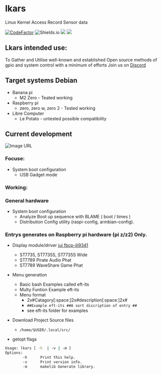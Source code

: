 
# lkars
Linux Kernel Access Record Sensor data

[![CodeFactor](https://www.codefactor.io/repository/github/tearran/lkars/badge)](https://www.codefactor.io/repository/github/tearran/lkars)
![Shields.io](https://img.shields.io/github/issues/Tearran/lkars)
![](https://img.shields.io/github/forks/Tearran/lkars)
![](https://img.shields.io/github/license/Tearran/lkars)

## Lkars intended use:

To Gather and Utilise well-known and established Open source methods of gpio and system control with a minimum of efforts
Join us on [Discord](https://discord.gg/MENHMuTmyH)   
## Target systems Debian

- Banana pi
   - M2 Zero - Teated working
- Raspberry pi 
   - zero, zero w, zero 2 - Tested working
- Libre Computer
   - Le Potato - untested possible compatibility

## Current development 
![Image URL](https://media.discordapp.net/attachments/984851337768497242/987640266825564210/lkars-config.png)
### Focuse:
- System boot configuration
   - USB Gadget mode
   
### Working:
### General hardware
- System boot configuration
   - Analyze Boot up sequence with BLAME ( boot / times )
   - Distribution Config utility (raspi-config, armbian-config).

### Entrys generates on Raspberry pi hardware (pi z/z2) Only.
- Display module/driver [juj fbcp-ili9341](https://github.com/juj/fbcp-ili9341)
   - ST7735, ST7735S, ST7735S Wide
   - ST7789 Pirate Audio Phat
   - ST7789 WaveShare Game Phat


- Menu generation
   - Basic bash Examples called eft-its
   - Multy Funtion Example eft-its
   - Menu format
      - 2x#Catagory[:space:]2x#description[:space:]2x# 
      - `##Example eft-its ##A sort discription of entry ##`
      - see eft-its folder for examples
- Download Project Source files
   - `/home/$USER/.local/src/` 
- getopt flags
      
```bash
Usage: lkars [ -h  | -v | -m ]
Options:
        -h      Print this help.
        -v      Print version info.
        -m      makelib Generate library.
```
